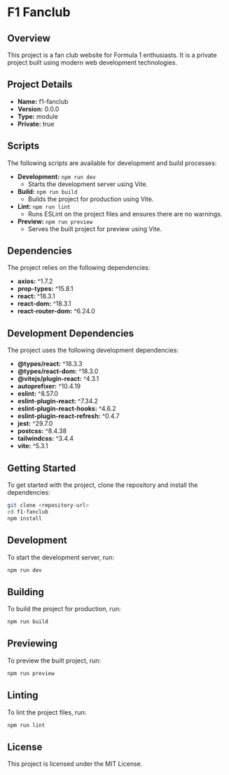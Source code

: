 
# F1 Fanclub

## Overview

This project is a fan club website for Formula 1 enthusiasts. It is a private project built using modern web development technologies.

## Project Details

- **Name:** f1-fanclub
- **Version:** 0.0.0
- **Type:** module
- **Private:** true

## Scripts

The following scripts are available for development and build processes:

- **Development:** `npm run dev`
  - Starts the development server using Vite.
- **Build:** `npm run build`
  - Builds the project for production using Vite.
- **Lint:** `npm run lint`
  - Runs ESLint on the project files and ensures there are no warnings.
- **Preview:** `npm run preview`
  - Serves the built project for preview using Vite.

## Dependencies

The project relies on the following dependencies:

- **axios:** ^1.7.2
- **prop-types:** ^15.8.1
- **react:** ^18.3.1
- **react-dom:** ^18.3.1
- **react-router-dom:** ^6.24.0

## Development Dependencies

The project uses the following development dependencies:

- **@types/react:** ^18.3.3
- **@types/react-dom:** ^18.3.0
- **@vitejs/plugin-react:** ^4.3.1
- **autoprefixer:** ^10.4.19
- **eslint:** ^8.57.0
- **eslint-plugin-react:** ^7.34.2
- **eslint-plugin-react-hooks:** ^4.6.2
- **eslint-plugin-react-refresh:** ^0.4.7
- **jest:** ^29.7.0
- **postcss:** ^8.4.38
- **tailwindcss:** ^3.4.4
- **vite:** ^5.3.1

## Getting Started

To get started with the project, clone the repository and install the dependencies:

```sh
git clone <repository-url>
cd f1-fanclub
npm install
```

## Development

To start the development server, run:

```sh
npm run dev
```

## Building

To build the project for production, run:

```sh
npm run build
```

## Previewing

To preview the built project, run:

```sh
npm run preview
```

## Linting

To lint the project files, run:

```sh
npm run lint
```

## License

This project is licensed under the MIT License.

